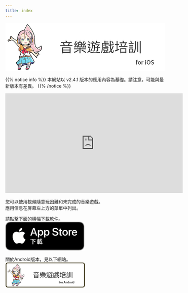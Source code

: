 ```yaml
---
title: index
---
```


![top banner](top_banner.zh-tw.png)

{{% notice info %}}
本網站以 v2.4.1 版本的應用內容為基礎。請注意，可能與最新版本有差異。
{{% /notice %}}

<iframe width="560" height="315" src="https://www.youtube.com/embed/4L4d0Ssx5Pk?si=6SYDAtaH0mHEgx3X" title="YouTube video player" frameborder="0" allow="accelerometer; autoplay; clipboard-write; encrypted-media; gyroscope; picture-in-picture; web-share" allowfullscreen></iframe>

您可以使用視頻隨意玩困難和未完成的音樂遊戲。<br>應用信息在屏幕左上方的菜單中列出。

請點擊下面的橫幅下載軟件。<br>
[![App store link](img_appstore_banner.zh-tw.png#imgleft)](https://apps.apple.com/tw/app/id1088874473)
<div class="clear clear_box"></div>

關於Android版本，見以下網站。<br>
[![Site link](img_banner_android.zh-tw.png#imgleft)](https://hyoromo.github.io/sound-game-training-android/zh-tw/)
<div class="clear clear_box"></div>